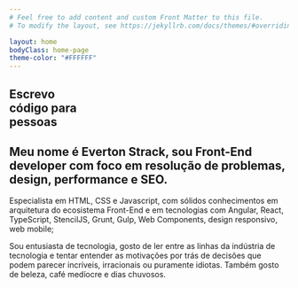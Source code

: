 ```yaml
---
# Feel free to add content and custom Front Matter to this file.
# To modify the layout, see https://jekyllrb.com/docs/themes/#overriding-theme-defaults

layout: home
bodyClass: home-page
theme-color: "#FFFFFF"
---
```


<!-- greeatings -->
<section class="section home clearfix">
  <article class="greetings">
    <h2>
      Escrevo<br />
      código para<br />
      <strong>pessoas</strong>
    </h2>
  </article>
  <div class="content-presentation">
    <article class="presentation">
      <h2>Meu nome é <strong>Everton Strack</strong>, sou <strong>Front-End developer</strong> com foco em resolução de problemas, design, performance e SEO.</h2>
    </article>
    <article class="about">
      <p>Especialista em HTML, CSS e Javascript, com sólidos conhecimentos em arquitetura do ecosistema Front-End e em tecnologias com Angular, React, TypeScript, StencilJS, Grunt, Gulp, Web Components, design responsivo, web mobile;</p>
      <p>Sou entusiasta de tecnologia, gosto de ler entre as linhas da indústria de tecnologia e tentar entender as
      motivações por trás de decisões que podem parecer incríveis, irracionais ou puramente idiotas. Também gosto de beleza,
      café medíocre e dias chuvosos.</p>
    </article>
  </div>
</section>
<!-- /greeatings -->